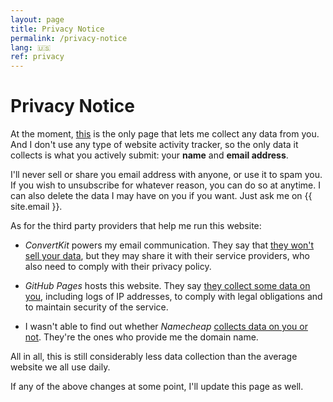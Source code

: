 ```yaml
---
layout: page
title: Privacy Notice
permalink: /privacy-notice
lang: 🇺🇸
ref: privacy
---
```


# Privacy Notice

At the moment, [this](#) is the only page that lets me collect any data from you. And I don't use any type of website activity tracker, so the only data it collects is what you actively submit: your **name** and **email address**.

I'll never sell or share you email address with anyone, or use it to spam you. If you wish to unsubscribe for whatever reason, you can do so at anytime. I can also delete the data I may have on you if you want. Just ask me on {{ site.email }}.

As for the third party providers that help me run this website:

- *ConvertKit* powers my email communication. They say that [they won't sell your data](https://convertkit.com/privacy), but they may share it with their service providers, who also need to comply with their privacy policy.

- *GitHub Pages* hosts this website. They say [they collect some data on you](https://docs.github.com/en/github/site-policy/github-privacy-statement#github-pages), including logs of IP addresses, to comply with legal obligations and to maintain security of the service.

- I wasn't able to find out whether *Namecheap* [collects data on you or not](https://www.namecheap.com/legal/general/privacy-policy/). They're the ones who provide me the domain name.

All in all, this is still considerably less data collection than the average website we all use daily.

If any of the above changes at some point, I'll update this page as well.
